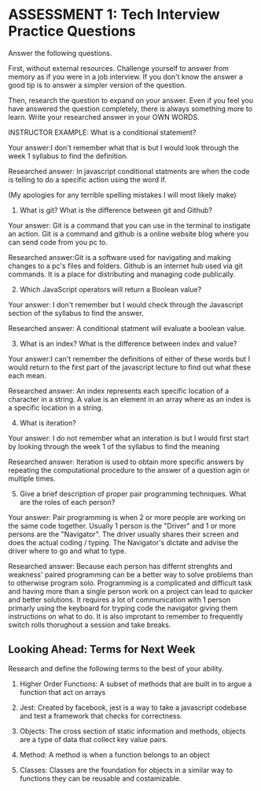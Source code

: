 # ASSESSMENT 1: Tech Interview Practice Questions
Answer the following questions.

First, without external resources. Challenge yourself to answer from memory as if you were in a job interview. If you don't know the answer a good tip is to answer a simpler version of the question.

Then, research the question to expand on your answer. Even if you feel you have answered the question completely, there is always something more to learn. Write your researched answer in your OWN WORDS.

INSTRUCTOR EXAMPLE: What is a conditional statement?

  Your answer:I don't remember what that is but I would look through the week 1 syllabus to find the definition.

  Researched answer: In javascript conditional statments are when the code is telling to do a specific action using the word if.

(My apologies for any terrible spelling mistakes I will most likely make)

1. What is git? What is the difference between git and Github?

  Your answer: Git is a command that you can use in the terminal to instigate an action. Git is a command and github is a online website blog where you can send code from you pc to. 

  Researched answer:Git is a software used for navigating and making changes to a pc's files and folders. Github is an internet hub used via git commands. It is a place for distributing and managing code publically.



2. Which JavaScript operators will return a Boolean value?

  Your answer: I don't remember but I would check through the Javascript section of the syllabus to find the answer.

  Researched answer: A conditional statment will evaluate a boolean value.



3. What is an index? What is the difference between index and value?

  Your answer:I can't remember the definitions of either of these words but I would return to the first part of the javascript lecture to find out what these each mean.

  Researched answer: An index represents each specific location of a character in a string. A value is an element in an array where as an index is a specific location in a string.



4. What is iteration?

  Your answer: I do not remember what an interation is but I would first start by looking through the week 1 of the syllabus to find the meaning

  Researched answer: Iteration is used to obtain more specific answers by repeating the computational procedure to the answer of a question agin or multiple times.



5. Give a brief description of proper pair programming techniques. What are the roles of each person?

  Your answer: Pair programming is when 2 or more people are working on the same code together. Usually 1 person is the "Driver" and 1 or more persons are the "Navigator". The driver usually shares their screen and does the actual coding / typing. The Navigator's dictate and advise the driver where to go and what to type.

  Researched answer: Because each person has differnt strenghts and weakness' paired programming can be a better way to solve problems than to otherwise program solo. Programming is a complicated and difficult task and having more than a single person work on a project can lead to quicker and better solutions. It requires a lot of communication with 1 person primarly using the keyboard for tryping code the navigator giving them instructions on what to do. It is also improtant to remember to frequently switch rolls thorughout a session and take breaks. 



## Looking Ahead: Terms for Next Week

Research and define the following terms to the best of your ability.

1. Higher Order Functions: A subset of methods that are built in to argue a function that act on arrays

2. Jest: Created by facebook, jest is a way to take a javascript codebase and test a framework that checks for correctness.

3. Objects: The cross section of static information and methods, objects are a type of data that collect key value pairs.

4. Method: A method is when a function belongs to an object

5. Classes: Classes are the foundation for objects in a similar way to functions they can be reusable and costamizable.
